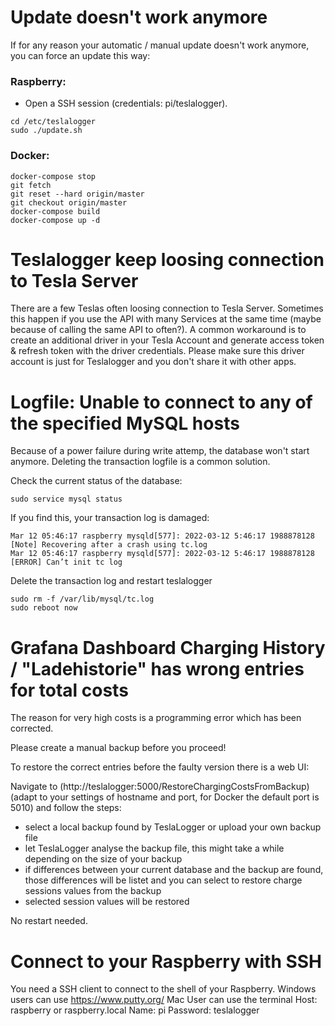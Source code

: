 # Update doesn't work anymore
If for any reason your automatic / manual update doesn't work anymore, you can force an update this way:
### Raspberry: 
- Open a SSH session (credentials: pi/teslalogger). 
```
cd /etc/teslalogger
sudo ./update.sh
```

### Docker:
```
docker-compose stop
git fetch
git reset --hard origin/master
git checkout origin/master
docker-compose build
docker-compose up -d
```

# Teslalogger keep loosing connection to Tesla Server
There are a few Teslas often loosing connection to Tesla Server. Sometimes this happen if you use the API with many Services at the same time (maybe because of calling the same API to often?). A common workaround is to create an additional driver in your Tesla Account and generate access token & refresh token with the driver credentials. Please make sure this driver account is just for Teslalogger and you don't share it with other apps. 

# Logfile: Unable to connect to any of the specified MySQL hosts
Because of a power failure during write attemp, the database won't start anymore. Deleting the transaction logfile is a common solution.

Check the current status of the database:
```
sudo service mysql status
```

If you find this, your transaction log is damaged:
```
Mar 12 05:46:17 raspberry mysqld[577]: 2022-03-12 5:46:17 1988878128 [Note] Recovering after a crash using tc.log
Mar 12 05:46:17 raspberry mysqld[577]: 2022-03-12 5:46:17 1988878128 [ERROR] Can’t init tc log
```

Delete the transaction log and restart teslalogger
```
sudo rm -f /var/lib/mysql/tc.log
sudo reboot now
```

# Grafana Dashboard Charging History / "Ladehistorie" has wrong entries for total costs

The reason for very high costs is a programming error which has been corrected.

Please create a manual backup before you proceed!

To restore the correct entries before the faulty version there is a web UI:

Navigate to (http://teslalogger:5000/RestoreChargingCostsFromBackup) (adapt to your settings of hostname and port, for Docker the default port is 5010) and
follow the steps:

- select a local backup found by TeslaLogger or upload your own backup file
- let TeslaLogger analyse the backup file, this might take a while depending on the size of your backup
- if differences between your current database and the backup are found, those differences will be listet and you can select to restore charge sessions values from the backup
- selected session values will be restored

No restart needed.

# Connect to your Raspberry with SSH
You need a SSH client to connect to the shell of your Raspberry. 
Windows users can use https://www.putty.org/ 
Mac User can use the terminal
Host: raspberry or raspberry.local
Name: pi
Password: teslalogger
